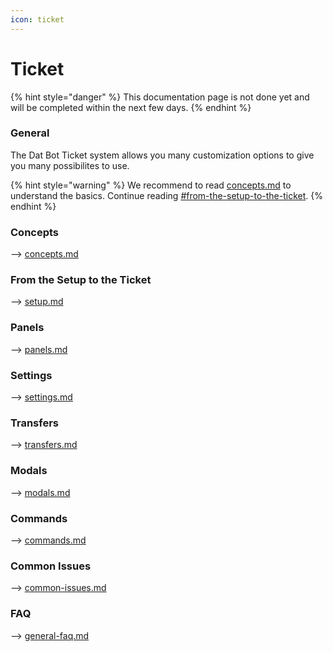 ```yaml
---
icon: ticket
---
```


# Ticket

{% hint style="danger" %}
This documentation page is not done yet and will be completed within the next few days.
{% endhint %}

### General

The Dat Bot Ticket system allows you many customization options to give you many possibilites to use.&#x20;

{% hint style="warning" %}
We recommend to read [concepts.md](concepts.md "mention") to understand the basics. Continue reading [#from-the-setup-to-the-ticket](./#from-the-setup-to-the-ticket "mention").
{% endhint %}

### Concepts

\--> [concepts.md](concepts.md "mention")

### From the Setup to the Ticket

\--> [setup.md](setup.md "mention")

### Panels

\--> [panels.md](panels.md "mention")

### Settings

\--> [settings.md](settings.md "mention")

### Transfers

\--> [transfers.md](transfers.md "mention")

### Modals

\--> [modals.md](modals.md "mention")

### Commands

\--> [commands.md](commands.md "mention")

### Common Issues

\--> [common-issues.md](common-issues.md "mention")

### FAQ

\--> [general-faq.md](general-faq.md "mention")

